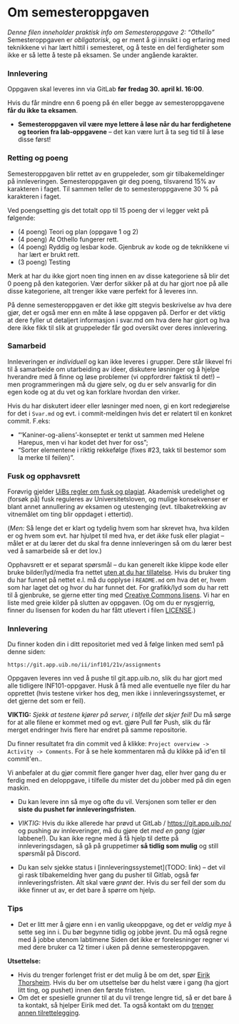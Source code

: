 # Om semesteroppgaven
*Denne filen inneholder praktisk info om Semesteroppgave 2: “Othello”* Semesteroppgaven er *obligatorisk*, 
og er ment å gi innsikt i og erfaring med
teknikkene vi har lært hittil i semesteret, og å teste en del
ferdigheter som ikke er så lette å teste på eksamen. Se under angående
karakter.

### Innlevering
Oppgaven skal leveres inn via GitLab **før fredag 30. april kl. 16:00**. 

Hvis du får mindre enn 6 poeng på én eller begge av semesteroppgavene **får du ikke ta eksamen**.  

* **Semesteroppgaven vil være mye lettere å løse når du har ferdighetene og teorien fra lab-oppgavene** – det kan være lurt å ta seg tid til å løse disse først!

### Retting og poeng
Semesteroppgaven blir rettet av en gruppeleder, som gir tilbakemeldinger på
innleveringen. Semesteroppgaven gir deg poeng, tilsvarend 15% av karakteren i faget. 
Til sammen teller de to semesteroppgavene 30 % på karakteren i faget. 

Ved poengsetting gis det totalt opp til 15 poeng der vi legger vekt på følgende:

* (4 poeng) Teori og plan (oppgave 1 og 2) 
* (4 poeng) At Othello fungerer rett.
* (4 poeng) Ryddig og lesbar kode. Gjenbruk av kode og de teknikkene vi har lært er brukt rett.
* (3 poeng) Testing 

Merk at har du ikke gjort noen ting innen en av disse kategoriene så blir det 0 poeng på den kategorien.
Vær derfor sikker på at du har gjort noe på alle disse kategoriene, alt trenger ikke være perfekt for å leveres inn.

På denne semesteroppgaven er det ikke gitt stegvis beskrivelse av hva dere gjør, det er også mer enn en måte å løse oppgaven på. Derfor er det viktig at dere fyller ut detaljert informasjon i svar.md om hva dere har gjort
og hva dere ikke fikk til slik at gruppeleder får god oversikt over deres innlevering.

### Samarbeid

Innleveringen er *individuell* og kan ikke leveres i grupper. Dere står likevel fri
til å samarbeide om utarbeiding av ideer, diskutere løsninger og å hjelpe
hverandre med å finne og løse problemer (vi oppfordrer faktisk til det!) – men programmeringen må du gjøre selv, og du er selv ansvarlig for din egen kode og at du vet og kan forklare hvordan den virker.

Hvis du har diskutert ideer eller løsninger med noen, gi en kort redegjørelse for det i `Svar.md` og evt. i commit-meldingen hvis det er relatert til en konkret commit. F.eks: 
* “‘Kaniner-og-aliens’-konseptet er tenkt ut sammen med Helene Harepus, men vi har kodet det hver for oss”;
* “Sorter elementene i riktig rekkefølge (fixes #23, takk til bestemor som la merke til feilen)”.

### Fusk og opphavsrett
Forøvrig gjelder [UiBs regler om fusk og plagiat](http://www.uib.no/studiekvalitet/77864/fusk-hva-er-det-og-hvilke-konsekvenser-f%C3%A5r-det-deg-som-student). Akademisk uredelighet og (forsøk på) fusk reguleres av Universitetsloven, og mulige konsekvenser er blant annet annullering av eksamen og utestenging (evt. tilbaketrekking av vitnemålet om ting blir oppdaget i ettertid).

(*Men:* Så lenge det er klart og tydelig hvem som har skrevet hva, hva kilden er og hvem som evt. har hjulpet til med hva, er det *ikke* fusk eller plagiat – målet er at du lærer det du skal fra denne innleveringen så om du lærer best ved å samarbeide så er det lov.)

Opphavsrett er et separat spørsmål – du kan generelt ikke klippe kode eller bruke bilder/lyd/media fra nettet [uten at du har tillatelse](https://en.wikipedia.org/wiki/Copyright). Hvis du bruker ting du har funnet på nettet e.l. må du opplyse i `README.md` om hva det er, hvem som har laget det og hvor du har funnet det. For grafikk/lyd som du har rett til å gjenbruke, se gjerne etter ting med [Creative Commons lisens](https://creativecommons.org/licenses/). Vi har en liste med greie kilder på slutten av oppgaven. (Og om du er nysgjerrig, finner du lisensen for koden du har fått utlevert i filen [LICENSE](../LICENSE).)

### Innlevering
 Du finner koden din i ditt repositoriet med ved å følge linken med sem1 på denne siden:

    https://git.app.uib.no/ii/inf101/21v/assignments

Oppgaven leveres inn ved å pushe til git.app.uib.no, slik du har gjort med alle tidligere INF101-oppgaver.
Husk å få med alle eventuelle nye filer du har opprettet (hvis testene virker hos deg, men ikke i innleveringssystemet, er det gjerne det som er feil).

**VIKTIG:** *Sjekk at testene kjører på server, i tilfelle det skjer feil!* Du må sørge for at alle filene er kommet med og evt. gjøre Pull før Push, slik du får merget endringer hvis flere har endret på samme repositorie.

Du finner resultatet fra din commit ved å klikke: `Project overview -> Activity -> Comments`. For å se hele kommentaren må du klikke på id'en til commit'en..

Vi anbefaler at du gjør commit flere ganger hver dag, eller hver gang du er ferdig med en
deloppgave, i tilfelle du mister det du jobber med på din egen maskin.

* Du kan levere inn så mye og ofte du vil. Versjonen som teller er den **siste du
  pushet før innleveringsfristen**.

* *VIKTIG:* Hvis du ikke allerede har prøvd ut GitLab / https://git.app.uib.no/ og pushing av
  innleveringer, må du gjøre det *med en gang* (gjør labbene!). Du kan ikke regne med å få hjelp til
  dette på innleveringsdagen, så gå på gruppetimer **så tidlig som mulig** og still spørsmål på Discord.

* Du kan selv sjekke status i
  [innleveringssystemet](TODO: link) – det vil gi rask
  tilbakemelding hver gang du pusher til Gitlab, også før innleveringsfristen.
  Alt skal være *grønt* der. Hvis du ser feil der som du ikke finner ut av, er det bare å spørre om hjelp.

### Tips
* Det er litt mer å gjøre enn i en vanlig ukeoppgave, og det er *veldig mye* å sette seg inn i. 
Du bør begynne tidlig og jobbe jevnt. 
Du må også regne med å jobbe utenom labtimene Siden det ikke er forelesninger regner vi med dere bruker ca 12 timer i uken på denne semesteroppgaven.

**Utsettelse:** 
   * Hvis du trenger forlenget frist er det mulig å be om det, spør [Eirik Thorsheim](https://www.uib.no/en/persons/Eirik.Rekve.Thorsheim). 
   Hvis du ber om utsettelse bør du helst være i gang (ha gjort litt ting, og pushet) innen den første fristen.
   * Om det er spesielle grunner til at du vil trenge lengre tid, så er det bare å ta kontakt, så hjelper Eirik med det. Ta også kontakt om du [trenger annen tilrettelegging](http://www.uib.no/student/49241/trenger-du-tilrettelegging-av-ditt-studiel%C3%B8p). 